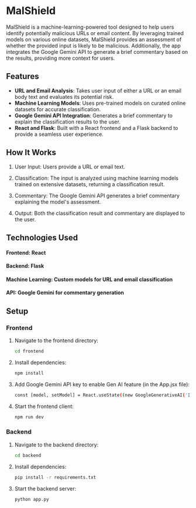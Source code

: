 # MalShield

MalShield is a machine-learning-powered tool designed to help users identify potentially malicious URLs or email content. By leveraging trained models on various online datasets, MalShield provides an assessment of whether the provided input is likely to be malicious. Additionally, the app integrates the Google Gemini API to generate a brief commentary based on the results, providing more context for users.

## Features

- **URL and Email Analysis**: Takes user input of either a URL or an email body text and evaluates its potential risk.
- **Machine Learning Models**: Uses pre-trained models on curated online datasets for accurate classification.
- **Google Gemini API Integration**: Generates a brief commentary to explain the classification results to the user.
- **React and Flask**: Built with a React frontend and a Flask backend to provide a seamless user experience.

## How It Works

1. User Input: Users provide a URL or email text.

2. Classification: The input is analyzed using machine learning models trained on extensive datasets, returning a classification result.

3. Commentary: The Google Gemini API generates a brief commentary explaining the model's assessment.

4. Output: Both the classification result and commentary are displayed to the user.

## Technologies Used

#### Frontend: React
#### Backend: Flask
#### Machine Learning: Custom models for URL and email classification
#### API: Google Gemini for commentary generation

## Setup

### Frontend
1. Navigate to the frontend directory:
   ```bash
   cd frontend

2. Install dependencies:
   ```bash
   npm install

3. Add Google Gemini API key to enable Gen AI feature (in the App.jsx file):
   ```bash
   const [model, setModel] = React.useState((new GoogleGenerativeAI('INSERT_KEY_HERE')).getGenerativeModel({ model: "gemini-pro" }))

4. Start the frontend client:
   ```bash
   npm run dev
   
### Backend
1. Navigate to the backend directory:
   ```bash
   cd backend

2. Install dependencies:
   ```bash
   pip install -r requirements.txt

3. Start the backend server:
   ```bash
   python app.py